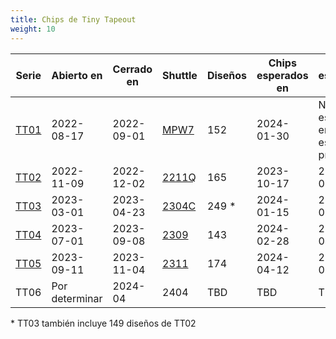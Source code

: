 ```yaml
---
title: Chips de Tiny Tapeout
weight: 10
---
```


| Serie              | Abierto en     | Cerrado en | Shuttle                                      | Diseños | Chips esperados en | PCBs esperados en               |
| ------------------ | -------------- | ---------- | -------------------------------------------- | ------- | ------------------ | ------------------------------- |
| [TT01](/runs/tt01) | 2022-08-17     | 2022-09-01 | [MPW7](https://efabless.com/shuttle-status)  | 152     | 2024-01-30         | No se espera enviar esta prueba |
| [TT02](/runs/tt02) | 2022-11-09     | 2022-12-02 | [2211Q](https://efabless.com/shuttle-status) | 165     | 2023-10-17         | 2024-01-15                      |
| [TT03](/runs/tt03) | 2023-03-01     | 2023-04-23 | [2304C](https://efabless.com/shuttle-status) | 249 \*  | 2024-01-15         | 2024-02-15                      |
| [TT04](/runs/tt04) | 2023-07-01     | 2023-09-08 | [2309](https://efabless.com/shuttle-status)  | 143     | 2024-02-28         | 2024-04-01                      |
| [TT05](/runs/tt05) | 2023-09-11     | 2023-11-04 | [2311](https://efabless.com/shuttle-status)  | 174     | 2024-04-12         | 2024-05-12                      |
| TT06               | Por determinar | 2024-04    | 2404                                         | TBD     | TBD                | TBD                             |

\* TT03 también incluye 149 diseños de TT02